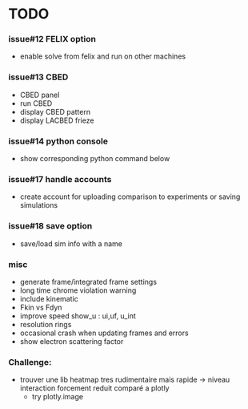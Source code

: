 # TODO

### issue#12 FELIX option
- enable solve from felix and run on other machines

### issue#13 CBED
- CBED panel
- run CBED
- display CBED pattern
- display LACBED frieze

### issue#14 python console
- show corresponding python command below

### issue#17 handle accounts
- create account for uploading comparison to experiments or saving simulations

### issue#18 save option
- save/load sim info with a name

### misc
- generate frame/integrated frame settings
- long time chrome violation warning
- include kinematic
- Fkin vs Fdyn
- improve speed show_u : ui,uf, u_int
- resolution rings
- occasional crash when updating frames and errors
- show  electron scattering factor 

### Challenge:
- trouver une lib heatmap tres rudimentaire mais rapide -> niveau interaction forcement reduit comparé a plotly
    - try plotly.image
